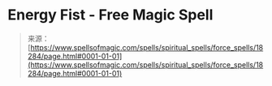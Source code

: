 <!--yml
category: 未分类
date: 2024-06-12 18:59:49
-->

# Energy Fist - Free Magic Spell

> 来源：[https://www.spellsofmagic.com/spells/spiritual_spells/force_spells/18284/page.html#0001-01-01](https://www.spellsofmagic.com/spells/spiritual_spells/force_spells/18284/page.html#0001-01-01)